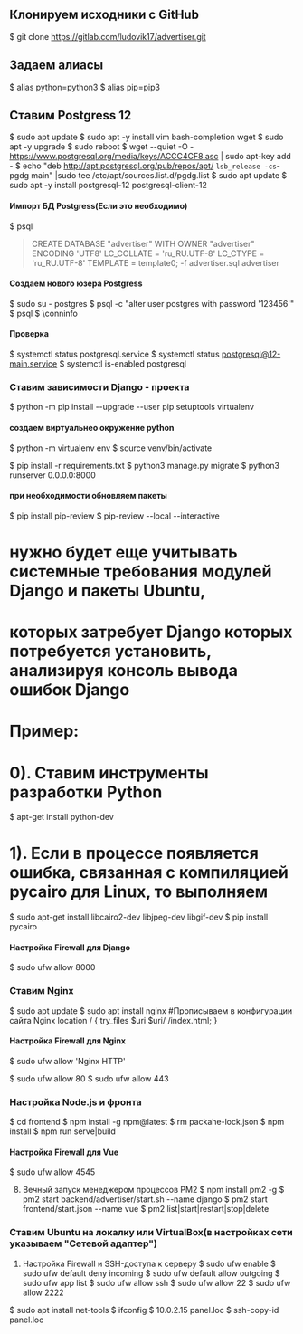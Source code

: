 

## Клонируем исходники с GitHub
$ git clone https://gitlab.com/ludovik17/advertiser.git


## Задаем алиасы
$ alias python=python3
$ alias pip=pip3

## Ставим Postgress 12
$ sudo apt update
$ sudo apt -y install vim bash-completion wget
$ sudo apt -y upgrade
$ sudo reboot
$ wget --quiet -O - https://www.postgresql.org/media/keys/ACCC4CF8.asc | sudo apt-key add -
$ echo "deb http://apt.postgresql.org/pub/repos/apt/ `lsb_release -cs`-pgdg main" |sudo tee /etc/apt/sources.list.d/pgdg.list
$ sudo apt update
$ sudo apt -y install postgresql-12 postgresql-client-12

#### Импорт БД Postgress(Если это необходимо)
$ psql 
> CREATE DATABASE "advertiser" WITH OWNER "advertiser" ENCODING 'UTF8' LC_COLLATE = 'ru_RU.UTF-8' LC_CTYPE = 'ru_RU.UTF-8' TEMPLATE = template0;
> -f advertiser.sql advertiser

#### Создаем нового юзера Postgress
$ sudo su - postgres
$ psql -c "alter user postgres with password '123456'"
$ psql
$ \conninfo

#### Проверка
$ systemctl status postgresql.service
$ systemctl status postgresql@12-main.service
$ systemctl is-enabled postgresql

### Ставим зависимости Django - проекта
$ python -m pip install --upgrade --user pip setuptools virtualenv

#### создаем виртуальнео окружение python
$ python -m virtualenv env
$ source venv/bin/activate

$ pip install -r requirements.txt 
$ python3 manage.py migrate
$ python3 runserver 0.0.0.0:8000

#### при необходимости обновляем пакеты
$ pip install pip-review
$ pip-review --local --interactive

# нужно будет еще учитывать системные требования модулей Django и пакеты Ubuntu, 
# которых затребует Django  которых потребуется установить, анализируя консоль вывода ошибок Django
# Пример:
# 0). Ставим инструменты разработки Python
$ apt-get install python-dev
# 1). Если в  процессе появляется ошибка, связанная с компиляцией pycairo для Linux, то выполняем
$ sudo apt-get install libcairo2-dev libjpeg-dev libgif-dev
$ pip install pycairo


#### Настройка Firewall для Django
$ sudo ufw allow 8000


### Ставим Nginx
$ sudo apt update
$ sudo apt install nginx
#Прописываем в конфигурации сайта Nginx
    location / { 
        try_files $uri $uri/ /index.html;
    }

#### Настройка Firewall для Nginx
$ sudo ufw allow 'Nginx HTTP'

$ sudo ufw allow 80
$ sudo ufw allow 443

### Настройка Node.js и фронта
$ cd frontend
$ npm install -g npm@latest
$ rm packahe-lock.json
$ npm install
$ npm run serve|build

#### Настройка Firewall для Vue
$ sudo ufw allow 4545

8. Вечный запуск менеджером процессов PM2
$ npm install pm2 -g
$ pm2 start backend/advertiser/start.sh --name django
$ pm2 start frontend/start.json --name vue
$ pm2 list|start|restart|stop|delete


### Ставим Ubuntu на локалку или VirtualBox(в настройках сети указываем "Сетевой адаптер")

1. Настройка Firewall и SSH-доступа к серверу
$ sudo ufw enable
$ sudo ufw default deny incoming
$ sudo ufw default allow outgoing
$ sudo ufw app list
$ sudo ufw allow ssh
$ sudo ufw allow 22
$ sudo ufw allow 2222

$ sudo apt install net-tools
$ ifconfig
$ 10.0.2.15 panel.loc
$ ssh-copy-id panel.loc





















